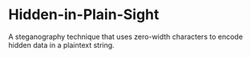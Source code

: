 # Hidden-in-Plain-Sight
A steganography technique that uses zero-width characters to encode hidden data in a plaintext string.
